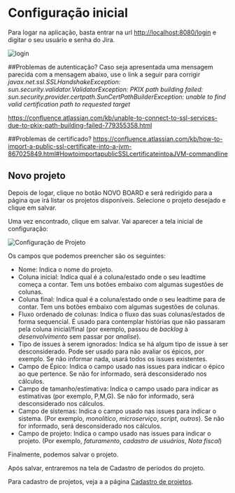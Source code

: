 # Configuração inicial
Para logar na aplicação, basta entrar na url [http://localhost:8080/login](http://localhost:8080/login) e digitar o seu usuário e senha do Jira.

![login](/images/jiratorio-login.png)

##Problemas de autenticação?
Caso seja apresentada uma mensagem parecida com a mensagem abaixo, use o link a seguir para corrigir
_javax.net.ssl.SSLHandshakeException: sun.security.validator.ValidatorException: PKIX path building failed: sun.security.provider.certpath.SunCertPathBuilderException: unable to find valid certification path to requested target_


https://confluence.atlassian.com/kb/unable-to-connect-to-ssl-services-due-to-pkix-path-building-failed-779355358.html

##Problemas de certificado?
https://confluence.atlassian.com/kb/how-to-import-a-public-ssl-certificate-into-a-jvm-867025849.html#HowtoimportapublicSSLcertificateintoaJVM-commandline


## Novo projeto
Depois de logar, clique no botão NOVO BOARD e será redirigido para a página que irá listar os projetos disponíveis. Selecione o projeto desejado e clique em salvar. 


Uma vez encontrado, clique em salvar. Vai aparecer a tela inicial de configuração:

![Configuração de Projeto](/images/jiratorio-config-project.png)

Os campos que podemos preencher são os seguintes:
- Nome: Indica o nome do projeto.
- Coluna inicial: Indica qual é a coluna/estado onde o seu leadtime começa a contar. Tem uns botões embaixo com algumas sugestões de colunas.
- Coluna final: Indica qual é a coluna/estado onde o seu leadtime para de contar. Tem uns botões embaixo com algumas sugestões de colunas.
- Fluxo ordenado de colunas: Indica o fluxo das suas colunas/estados de forma sequencial. É usado para contemplar histórias que não passaram pela coluna inicial/final (por exemplo, passou de _backlog_ à _desenvolvimento_ sem passar por _analise_).
- Tipo de issues à serem ignorados: Indica se há algum tipo de issue à ser desconsiderado. Pode ser usado para não avaliar os épicos, por exemplo. Se não informar nada, usará todos os issues existentes.
- Campo de Épico: Indica o campo usado nas issues para indicar o épico ao que pertence. Se não for informado, será desconsiderado nos cálculos.
- Campo de tamanho/estimativa: Indica o campo usado para indicar as estimativas (por exemplo, P,M,G). Se não for informado, será desconsiderado nos cálculos.
- Campo de sistemas: Indica o campo usado nas issues para indicar o sistema. (Por exemplo, _monolítico_, _microserviço_, _script_, _outros_). Se não for informado, será desconsiderado nos cálculos.
- Campo de projeto: Indica o campo usado nas issues para indicar o projeto. (Por exemplo, _faturamento_, _cadastro de usuários_, _Nota fiscal_)

Finalmente, podemos salvar o projeto. 

Após salvar, entraremos na tela de Cadastro de períodos do projeto.

Para cadastro de projetos, veja a a página [Cadastro de projetos](/cadastroProjetos.html).
